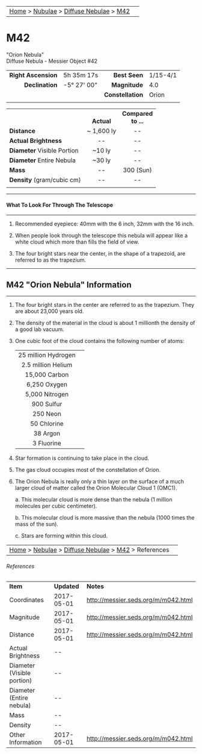|    |    |
|:---|---:|
|[Home](/notes/#object-notes) > [Nubulae](/notes/#nebulae) > [Diffuse Nebulae](!diffuse_nebulae_info) > [M42](#m42)|  |

# M42
"Orion Nebula"<br/>
Diffuse Nebula - Messier Object #42

|   |   |   |   |
|--:|:--|--:|:--|
|**Right Ascension**|5h 35m 17s|**Best Seen**|1/15-4/1|
|**Declination**|-5&deg; 27' 00"	|**Magnitude**|4.0|
|   |   |**Constellation**|Orion|
|   |   |   |   |

|  |  |  |
|---|:--:|:--:|
|  |<br/>**Actual**|**Compared<br/>to ...**|
|**Distance**|~ 1,600 ly|--|
|**Actual Brightness**|--|--|
|**Diameter** Visible Portion|~10 ly|--|
|**Diameter** Entire Nebula|~30 ly|--|
|**Mass**|--|300 (Sun)|
|**Density** (gram/cubic cm)|--|--|
|  |  |  |

---
#### What To Look For Through The Telescope
---

1.	Recommended eyepiece: 40mm with the 6 inch, 32mm with the 16 inch.

2.	When people look through the telescope this nebula will appear like a white cloud which more than fills the field of view.
   
3.	The four bright stars near the center, in the shape of a trapezoid, are referred to as the trapezium.

---
## M42 "Orion Nebula" Information
---

1.	The four bright stars in the center are referred to as the trapezium.  They are about 23,000 years old.
   
2.	The density of the material in the cloud is about 1 millionth the density of a good lab vacuum.
   
3.	One cubic foot of the cloud contains the following number of atoms:

	|   |   |
	|:--:|---|
	|25 million Hydrogen|  |
	|2.5 million Helium|  |
	|15,000 Carbon|  |
	|6,250 Oxygen|  |
	|5,000 Nitrogen|  |
	|900 Sulfur|  |
	|250 Neon|  |
	|50 Chlorine|  |
	|38 Argon|  |
	|3 Fluorine|  |
	
4.	Star formation is continuing to take place in the cloud.

5.	The gas cloud occupies most of the constellation of Orion.

6.	The Orion Nebula is really only a thin layer on the surface of a much larger cloud of matter called the Orion Molecular Cloud 1 (OMC1).

	a.	This molecular cloud is more dense than the nebula (1 million molecules per cubic centimeter).

	b.	This molecular cloud is more massive than the nebula (1000 times the mass of the sun).

	c.	Stars are forming within this cloud.

|    |    |
|:---|---:|
|[Home](/notes/#object-notes) > [Nebulae](/notes/#nebulae) > [Diffuse Nebulae](!diffuse_nebulae_info) > [M42](#m42) > References|  |

###### References
|   |   |   |
|---|---|---|
|**Item**|**Updated**|**Notes**|
|Coordinates|2017-05-01|<http://messier.seds.org/m/m042.html>|
|Magnitude|2017-05-01|<http://messier.seds.org/m/m042.html>|
|Distance|2017-05-01|<http://messier.seds.org/m/m042.html>|
|Actual Brightness|--|  |
|Diameter (Visible portion)|--|  |
|Diameter (Entire nebula)|--|  |
|Mass|--|  |
|Density|--|  |
|Other Information|2017-05-01|<http://messier.seds.org/m/m042.html>|

